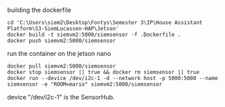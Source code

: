 building the dockerfile
```
cd 'C:\Users\siem2\Desktop\Fontys\Semester 3\IP\House Assistant Platform\S3-SiemLucassen-HAP\Jetson'
docker build -t siemvm2:5000/siemsensor -f .Dockerfile .
docker push siemvm2:5000/siemsensor
```

run the container on the jetson nano
```
docker pull siemvm2:5000/siemsensor
docker stop siemsensor || true && docker rm siemsensor || true
docker run --device /dev/i2c-1 -d --network host -p 5000:5000 --name siemsensor -e "ROOM=mario" siemvm2:5000/siemsensor
```

device "/dev/i2c-1" is the SensorHub.